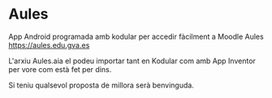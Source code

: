 # Aules
App Android programada amb kodular per accedir fàcilment a Moodle Aules https://aules.edu.gva.es

L'arxiu Aules.aia el podeu importar tant en Kodular com amb App Inventor per vore com està fet per dins.

Si teniu qualsevol proposta de millora serà benvinguda.
